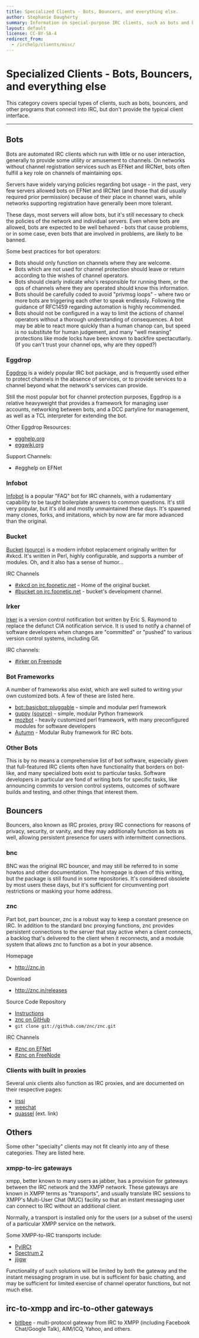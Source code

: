 ```yaml
---
title: Specialized Clients - Bots, Bouncers, and everything else.
author: Stephanie Daugherty
summary: Information on special-purpose IRC clients, such as bots and bouncers.
layout: default
license: CC-BY-SA-4
redirect_from:
  - /irchelp/clients/misc/
---
```


# Specialized Clients - Bots, Bouncers, and everything else

This category covers special types of clients, such as bots, bouncers, and other programs that connect into IRC, but don't provide the typical client interface.

* * *

## Bots

Bots are automated IRC clients which run with little or no user interaction, generally to provide some utility or amusement to channels.  On networks without channel registration services such as EFNet and IRCNet, bots often fulfill a key role on channels of maintaining ops.

Servers have widely varying policies regarding bot usage - in the past, very few servers allowed bots on EFNet and IRCNet (and those that did usually required prior permission) because of their place in channel wars, while networks supporting registration have generally been more tolerant.

These days, most servers will allow bots, but it's still necessary to check the policies of the network and individual servers. Even where bots are allowed, bots are expected to be well behaved - bots that cause problems, or in some case, even bots that are involved in problems, are likely to be banned.

Some best practices for bot operators:

* Bots should only function on channels where they are welcome.
* Bots which are not used for channel protection should leave or return according to thie wishes of channel operators.
* Bots should clearly indicate who's responsible for running them, or the ops of channels where they are operated should know this information.
* Bots should be carefully coded to avoid "privmsg loops" - where two or more bots are triggering each other to speak endlessly. Following the guidance of RFC1459 regarding automation is highly recommended.
* Bots should not be configured in a way to limit the actions of channel operators without a thorough understanding of consequences. A bot may be able to react more quickly than a human chanop can, but speed is no substitute for human judgement, and many "well meaning" protections like mode locks have been known to backfire spectacutlarly. (If you can't trust your channel ops, why are they opped?)

### Eggdrop

[Eggdrop](http://www.eggheads.org/) is a widely popular IRC bot package, and is frequently used either to protect channels in the absence of services, or to provide services to a channel beyond what the network's services can provide.

Still the most popular bot for channel protection purposes, Eggdrop is a relative heavyweight that provides a framework for managing user accounts, networking between bots, and a DCC partyline for management, as well as a TCL interpreter for extending the bot.

Other Eggdrop Resources:

* [egghelp.org](http://www.egghelp.org)
* [eggwiki.org](http://eggwiki.org)

Support Channels:

* #egghelp on EFNet


### Infobot
[Infobot](http://www.infobot.org/) is a popular "FAQ" bot for IRC channels, with a rudamentary capability to be taught boilerplate answers to common questions. It's still very popular, but it's old and mostly unmaintained these days. It's spawned many clones, forks, and imitations, which by now are far more advanced than the original.

### Bucket

[Bucket](http://wiki.xkcd.com/irc/bucket) [(source)](https://github.com/zigdon/xkcd-Bucket) is a modern infobot replacement originally written for #xkcd. It's written in Perl, highly configurable, and supports a number of modules. Oh, and it also has a sense of humor...

IRC Channels

* [#xkcd on irc.foonetic.net](irc://irc.foonetic.net/#xkcd) - Home of the original bucket.
* [#bucket on irc.foonetic.net](irc://irc.foonetic.net/#bucket) - bucket's development channel.

### Irker

[Irker](http://www.catb.org/esr/irker) is a version control notification bot written by Eric S. Raymond to replace the defunct CIA notification service.
It is used to notify a channel of software developers when changes are "committed" or "pushed" to various version control systems, including Git.

IRC channels:

* [#irker on Freenode](irc://chat.freenode.net/#irker)

### Bot Frameworks

A number of frameworks also exist, which are well suited to writing your own customized bots. A few of these are listed here.

* [bot::basicbot::pluggable](https://metacpan.org/release/Bot-BasicBot-Pluggable) - simple and modular perl framework
* [guppy](http://guppy.uk.to/) [(source)](http://repo.or.cz/w/guppy.git) - simple, modular Python framework
* [mozbot](http://www-archive.mozilla.org/projects/mozbot/) - heavily customized perl framework, with many preconfigured modules for software developers
* [Autumn](https://github.com/RISCfuture/autumn) - Modular Ruby framework for IRC bots.


### Other Bots
This is by no means a comprehensive list of bot software, especially given that full-featured IRC clients often have functionality that borders on bot-like, and many specialized bots exist to particular tasks. Software developers in particular are fond of writing bots for specific tasks, like announcing commits to version control systems, outcomes of software builds and testing, and other things that interest them.

## Bouncers

Bouncers, also known as IRC proxies, proxy IRC connections for reasons of privacy, security, or vanity, and they may additionally function as bots as well, allowing persistent presence for users with intermittent connections.

### bnc

BNC was the original IRC bouncer, and may still be referred to in some howtos and other documentation. The homepage is down of this writing, but the package is still found in some repositories. It's considered obsolete by most users these days, but it's sufficient for circumventing port restrictions or masking your home address.

### znc

Part bot, part bouncer, znc is a robust way to keep a constant presence on IRC. In addition to the standard bnc proxying functions, znc provides persistent connections to the server that stay active when a client connects, a backlog that's delivered to the client when it reconnects, and a module system that allows znc to function as a bot in your absence.

Homepage

* <http://znc.in>

Download

* <http://znc.in/releases>

Source Code Repository

* [Instructions](http://wiki.znc.in/Git)
* [znc on GitHub](https://github.com/znc/znc)
* `git clone git://github.com/znc/znc.git`

IRC Channels

* [#znc on EFNet](irc://irc.efnet.org/#znc)
* [#znc on FreeNode](irc://chat.freenode.net/#znc)

### Clients with built in proxies

Several unix clients also function as IRC proxies, and are documented on their
respective pages:

* [irssi](/clients/unix/irssi/)
* [weechat](/clients/unix/weechat.html)
* [quassel](https://quassel-irc.org/) (ext. link)


## Others

Some other "specialty" clients may not fit cleanly into any of these categories. They are listed here.

### xmpp-to-irc gateways

xmpp, better known to many users as jabber, has a provision for gateways between the IRC network and the XMPP network. These gateways are known in XMPP terms as "transports", and usually translate IRC sessions to XMPP's Multi-User Chat (MUC) facility so that an instant messaging user can connect to IRC without an additional client.

Normally, a transport is installed only for the users (or a subset of the users) of a particular XMPP service on the network.

Some XMPP-to-IRC transports include:

* [PyIRCt](http://xmpppy.sourceforge.net/irc/)
* [Spectrum 2](http://spectrum.im/)
* [jiigw](https://github.com/Jajcus/jjigw/)

Functionality of such solutions will be limited by both the gateway and the instant messaging program in use. but is sufficient for basic chatting, and may be sufficient for limited exercise of channel operator functions, but not much else.

## irc-to-xmpp and irc-to-other gateways

* [bitlbee](/clients/misc/bitlbee.html) - multi-protocol gateway from IRC to XMPP (including Facebook Chat/Google Talk), AIM/ICQ, Yahoo, and others.
